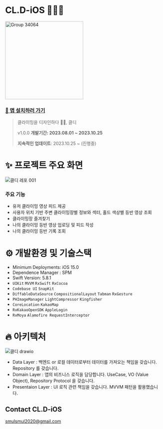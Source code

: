 # CL.D-iOS 🧗🏼‍♂️

<img width="250" alt="Group 34064" src="https://github.com/ssu-it-project/cl-d-iOS/assets/25146374/b349460e-bc2b-4efd-ae99-af5fb057fba3">

### [📱 앱 설치하러 가기](https://apps.apple.com/kr/app/%ED%81%B4%EB%94%94/id6468676840)

> 클라이밍을 디자인하다 🧗‍♂️, 클디
> 
> v1.0.0 **개발기간: 2023.08.01 ~ 2023.10.25**
> 
> **지속적인 업데이트**: 2023.10.25 ~ (진행중)

# ✨ 프로젝트 주요 화면

![클디 레포 001](https://github.com/ssu-it-project/cl-d-iOS/assets/25146374/3d6c5c3f-7c80-4307-8225-fd62c0c1691e)

### 주요 기능

- 유저 클라이밍 영상 피드 제공
- 사용자 위치 기반 주변 클라이밍장별 정보와 섹터, 홀드 색상별 등반 영상 조회
- 클라이밍장 즐겨찾기 
- 나의 클라이밍 등반 영상 업로딩 및 피드 작성
- 나의 클라이밍 등반 기록 조회

# **⚙️ 개발환경 및 기술스택**

- Minimum Deployments: iOS 15.0
- Dependence Manager : SPM
- Swift Version: 5.8.1
- `UIKit` `MVVM` `RxSwift` `RxCocoa`
- `Codebase UI` `SnapKit`
- `DiffableDataSource` `CompositionalLayout` `Tabman` `RxGesture`
- `PHImageManager` `LightCompressor` `Kingfisher`
- `CoreLocation` `KakaoMap`
- `RxKakaoOpenSDK` `AppleLogin`
- `RxMoya` `Alamofire RequestInterceptor`

# **🔥 아키텍처**

![클디 drawio](https://github.com/ssu-it-project/cl-d-iOS/assets/25146374/1ecc31b2-0b40-4813-9327-e3baccfde52d)

- Data Layer : 백엔드 or 로컬 데이터로부터 데이터를 가져오는 책임을 갖습니다. Repository 를 갖습니다.
- Domain Layer : 앱의 비즈니스 로직을 담당합니다. UseCase, VO (Value Object), Repository Protocol 을 갖습니다.
- Presentaion Layer : UI 로직 관련 책임을 갖습니다. MVVM 패턴을 활용했습니다.


## Contact CL.D-iOS

smulsmul2020@gmail.com
